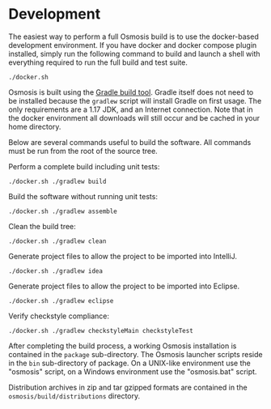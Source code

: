# Development

The easiest way to perform a full Osmosis build is to use the docker-based
development environment.  If you have docker and docker compose plugin installed,
simply run the following command to build and launch a shell with everything
required to run the full build and test suite.

    ./docker.sh

Osmosis is built using the [Gradle build tool](http://gradle.org).  Gradle itself
does not need to be installed because the `gradlew` script will install Gradle on
first usage.  The only requirements are a 1.17 JDK, and an Internet connection.
Note that in the docker environment all downloads will still occur and be cached
in your home directory.

Below are several commands useful to build the software.  All commands must be
run from the root of the source tree.

Perform a complete build including unit tests:

    ./docker.sh ./gradlew build

Build the software without running unit tests:

    ./docker.sh ./gradlew assemble

Clean the build tree:
    
    ./docker.sh ./gradlew clean

Generate project files to allow the project to be imported into IntelliJ.

    ./docker.sh ./gradlew idea

Generate project files to allow the project to be imported into Eclipse.

    ./docker.sh ./gradlew eclipse

Verify checkstyle compliance:
    
    ./docker.sh ./gradlew checkstyleMain checkstyleTest

After completing the build process, a working Osmosis installation is contained
in the `package` sub-directory.  The Osmosis launcher scripts reside in the `bin`
sub-directory of package.  On a UNIX-like environment use the "osmosis" script,
on a Windows environment use the "osmosis.bat" script.

Distribution archives in zip and tar gzipped formats are contained in the
`osmosis/build/distributions` directory.
